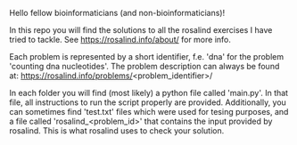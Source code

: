 Hello fellow bioinformaticians (and non-bioinformaticians)!

In this repo you will find the solutions to all the rosalind exercises I have tried to tackle.
See https://rosalind.info/about/ for more info.

Each problem is represented by a short identifier, f.e. 'dna' for the problem 'counting dna nucleotides'. 
The problem description can always be found at: 
https://rosalind.info/problems/<problem_identifier>/

In each folder you will find (most likely) a python file called 'main.py'. In that file, all instructions to run the script properly are provided.
Additionally, you can sometimes find 'test.txt' files which were used for tesing purposes, and a file called 'rosalind_<problem_id>' that contains the 
input provided by rosalind. This is what rosalind uses to check your solution.
